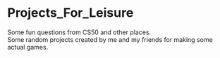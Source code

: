# Projects_For_Leisure
Some fun questions from CS50 and other places.<br>
Some random projects created by me and my friends for making some actual games. <br>


